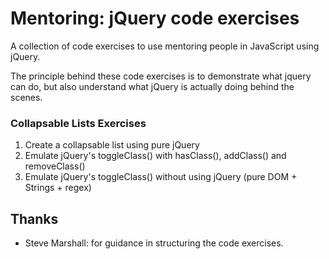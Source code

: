 Mentoring: jQuery code exercises
================================

A collection of code exercises to use mentoring people in JavaScript using jQuery.

The principle behind these code exercises is to demonstrate what jquery can do, but also understand what jQuery is actually doing behind the scenes.

### Collapsable Lists Exercises

1. Create a collapsable list using pure jQuery
2. Emulate jQuery's toggleClass() with hasClass(), addClass() and removeClass()
3. Emulate jQuery's toggleClass() without using jQuery (pure DOM + Strings + regex)



Thanks
------

* Steve Marshall: for guidance in structuring the code exercises.

